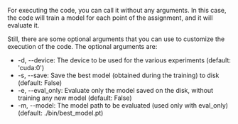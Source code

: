 For executing the code, you can call it without any arguments.
In this case, the code will train a model for each point of the assignment, and it will evaluate it.


Still, there are some optional arguments that you can use to customize the execution of the code.
The optional arguments are:
- -d, --device: The device to be used for the various experiments (default: 'cuda:0')
- -s, --save: Save the best model (obtained during the training) to disk (default: False)
- -e, --eval_only: Evaluate only the model saved on the disk, without training any new model (default: False)
- -m, --model: The model path to be evaluated (used only with eval_only) (default: ./bin/best_model.pt)